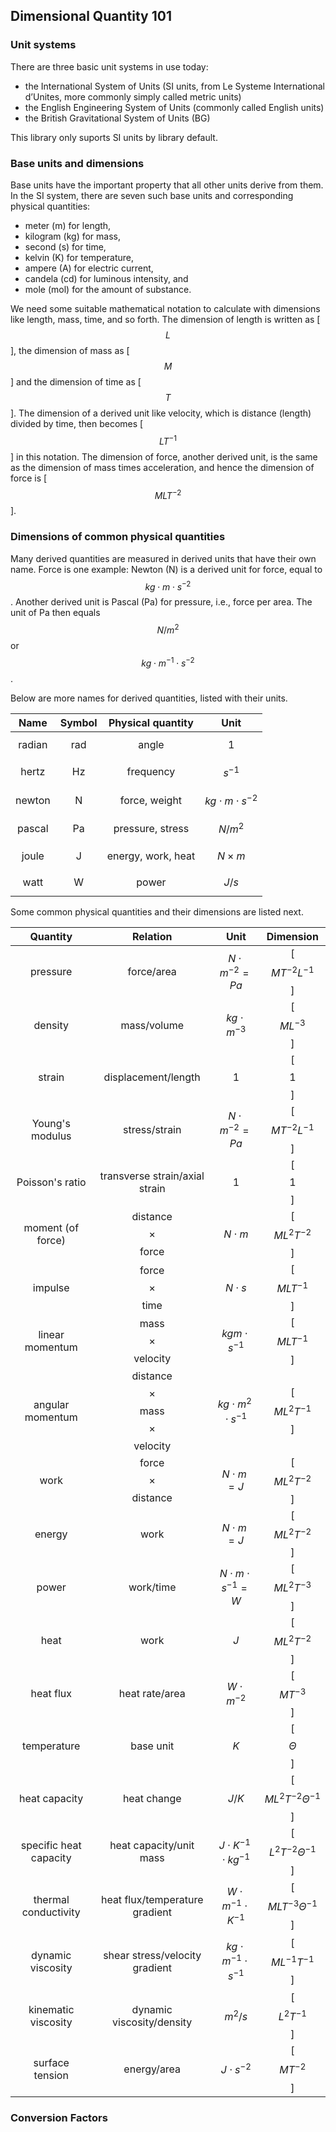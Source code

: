## Dimensional Quantity 101

### Unit systems

There are three basic unit systems in use today:

- the International System of Units (SI units, from Le Systeme International d’Unites, more commonly simply called metric units)
- the English Engineering System of Units (commonly called English units)
- the British Gravitational System of Units (BG)

This library only suports SI units by library default.


### Base units and dimensions

Base units have the important property that all other units derive from them.
In the SI system, there are seven such base units and corresponding physical quantities:

- meter (m) for length,
- kilogram (kg) for mass,
- second (s) for time,
- kelvin (K) for temperature,
- ampere (A) for electric current,
- candela (cd) for luminous intensity, and
- mole (mol) for the amount of substance.

We need some suitable mathematical notation to calculate with dimensions like length, mass, time, and so forth.
The dimension of length is written as [ $$L$$ ], the dimension of mass as [ $$M$$ ]  and the dimension of time as [ $$T$$ ].
The dimension of a derived unit like velocity, which is distance (length) divided by time, then becomes [ $$LT^{-1}$$ ] in this notation. The dimension of force, another derived unit, is the same as the dimension of mass times acceleration, and hence the dimension of force is [ $$MLT^{-2}$$ ].

### Dimensions of common physical quantities
Many derived quantities are measured in derived units that have their own name. Force is one example: Newton (N) is a derived unit for force, equal to $$kg \cdot m \cdot s^{-2}$$.
Another derived unit is Pascal (Pa) for pressure, i.e., force per area.
The unit of Pa then equals $$N/m^2$$ or $$kg \cdot m^{-1} \cdot s^{-2}$$.

Below are more names for derived quantities, listed with their units.

|  Name  | Symbol | Physical quantity  |            Unit             |
| :----: | :----: | :----------------: | :-------------------------: |
| radian |  rad   |       angle        |            $$1$$            |
| hertz  |   Hz   |     frequency      |         $$s^{-1}$$          |
| newton |   N    |   force, weight    | $$kg \cdot m \cdot s^{-2}$$ |
| pascal |   Pa   |  pressure, stress  |          $$N/m^2$$          |
| joule  |   J    | energy, work, heat |       $$N \times m$$        |
|  watt  |   W    |       power        |           $$J/s$$           |

Some common physical quantities and their dimensions are listed next.

|        Quantity        |                   Relation                   |               Unit               |           Dimension           |
| :--------------------: | :------------------------------------------: | :------------------------------: | :---------------------------: |
|        pressure        |                  force/area                  |      $$N \cdot m^{-2}=Pa$$       |     [ $$MT^{-2}L^{-1}$$ ]     |
|        density         |                 mass/volume                  |       $$kg \cdot m^{-3}$$        |        [ $$ML^{-3}$$ ]        |
|         strain         |             displacement/length              |              $$1$$               |           [ $$1$$ ]           |
|    Young's modulus     |                stress/strain                 |      $$N \cdot m^{-2}=Pa$$       |     [ $$MT^{-2}L^{-1}$$ ]     |
|    Poisson's ratio     |        transverse strain/axial strain        |              $$1$$               |           [ $$1$$ ]           |
|   moment (of force)    |          distance $$\times$$ force           |          $$N \cdot m$$           |      [ $$ML^2T^{-2}$$ ]       |
|        impulse         |            force $$\times$$ time             |          $$N \cdot s$$           |       [ $$MLT^{-1}$$ ]        |
|    linear momentum     |           mass $$\times$$ velocity           |      $$kg m \cdot s^{-1}$$       |       [ $$MLT^{-1}$$ ]        |
|    angular momentum    | distance $$\times$$ mass $$\times$$ velocity |  $$kg \cdot m^2 \cdot s^{-1}$$   |      [ $$ML^2T^{-1}$$ ]       |
|          work          |          force $$\times$$ distance           |         $$N \cdot m=J$$          |      [ $$ML^2T^{-2}$$ ]       |
|         energy         |                     work                     |         $$N \cdot m=J$$          |      [ $$ML^2T^{-2}$$ ]       |
|         power          |                  work/time                   |   $$N \cdot m \cdot s^{-1}=W$$   |      [ $$ML^2T^{-3}$$ ]       |
|          heat          |                     work                     |              $$J$$               |      [ $$ML^2T^{-2}$$ ]       |
|       heat flux        |                heat rate/area                |        $$W \cdot m^{-2}$$        |        [ $$MT^{-3}$$ ]        |
|      temperature       |                  base unit                   |              $$K$$               |       [ $$ \Theta $$ ]        |
|     heat capacity      |                 heat change                  |             $$J/K$$              | [ $$ML^2T^{-2}\Theta^{-1}$$ ] |
| specific heat capacity |           heat capacity/unit mass            | $$J \cdot K^{-1} \cdot kg^{-1}$$ | [ $$L^2T^{-2}\Theta^{-1}$$ ]  |
|  thermal conductivity  |        heat flux/temperature gradient        | $$W \cdot m^{-1} \cdot K^{-1}$$  |  [ $$MLT^{-3}\Theta^{-1}$$ ]  |
|   dynamic viscosity    |        shear stress/velocity gradient        | $$kg \cdot m^{-1} \cdot s^{-1}$$ |     [ $$ML^{-1}T^{-1}$$ ]     |
|  kinematic viscosity   |          dynamic viscosity/density           |            $$m^2/s$$             |       [ $$L^2T^{-1}$$ ]       |
|    surface tension     |                 energy/area                  |        $$J \cdot s^{-2}$$        |        [ $$MT^{-2}$$ ]        |

### Conversion Factors

